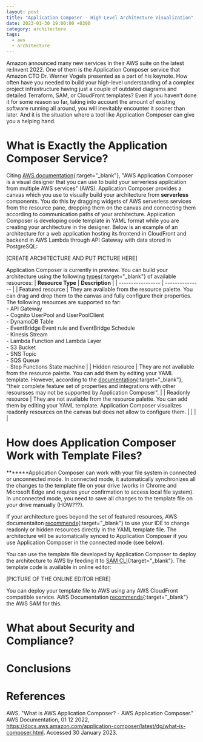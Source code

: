 ```yaml
---
layout: post
title: "Application Composer - High-Level Architecture Visualization"
date: 2023-01-30 19:00:00 +0300
category: architecture
tags: 
  - aws
  - architecture
---
```

Amazon announced many new services in their AWS suite on the latest re:Invent 2022. One of them is the Application Composer service that Amazon CTO Dr. Werner Vogels presented as a part of his keynote. How often have you needed to build your high-level understanding of a complex project infrastructure having just a couple of outdated diagrams and detailed Terraform, SAM, or CloudFront templates? Even if you haven’t done it for some reason so far, taking into account the amount of existing software running all around, you will inevitably encounter it sooner than later. And it is the situation where a tool like Application Composer can give you a helping hand.<!--more-->

# What is Exactly the Application Composer Service?
Citing [AWS documentation](https://docs.aws.amazon.com/application-composer/latest/dg/what-is-composer.html){:target="_blank"}, "AWS Application Composer is a visual designer that you can use to build your serverless application from multiple AWS services" (AWS). Application Composer provides a canvas which you use to visually build your architecture from **serverless** components. You do this by dragging widgets of AWS serverless services from the resource pane, dropping them on the canvas and connecting them according to communication paths of your architecture. Application Composer is developing code template in YAML format while you are creating your architecture in the designer.
Below is an example of an architecture for a web application hosting its frontend in CloudFront and backend in AWS Lambda through API Gateway with data stored in PostgreSQL:

[CREATE ARCHITECTURE AND PUT PICTURE HERE]

Application Composer is currently in preview. You can build your architecture using the following [types](https://docs.aws.amazon.com/application-composer/latest/dg/reference-resources.html){:target="_blank"} of available resources:
| **Resource Type** | **Description** |
| ----------------- | --------------- |
| Featured resource | They are available from the resource palette. You can drag and drop them to the canvas and fully configure their properties. The following resources are supported so far: <br /> - API Gateway <br /> - Cognito UserPool and UserPoolClient <br /> - DynamoDB Table <br /> - EventBridge Event rule and EventBridge Schedule <br /> - Kinesis Stream <br /> - Lambda Function and Lambda Layer <br /> - S3 Bucket <br /> - SNS Topic <br /> - SQS Queue <br /> - Step Functions State machine |
| Hidden resource   | They are not available from the resource palette. You can add them by editing your YAML template. However, according to the [documentation](https://docs.aws.amazon.com/application-composer/latest/dg/reference-resources.html#reference-resources-hidden){:target="_blank"}, "their complete feature set of properties and integrations with other resoursses may not be supported by Application Composer". |
| Readonly resource | They are not available from the resource palette. You can add them by editing your YAML template. Application Composer visualizes readonly resources on the canvas but does not allow to configure them. |
| | |

# How does Application Composer Work with Template Files?
*******Application Composer can work with your file system in connected or unconnected mode. In connected mode, it automatically synchronizes all the changes to the template file on your drive (works in Chrome and Microsoft Edge and requires your confirmation to access local file system). In unconnected mode, you need to save all changes to the template file on your drive manually (HOW???).

If your architecture goes beyond the set of featured resources, AWS documentaiton [recommends](https://docs.aws.amazon.com/application-composer/latest/dg/other-services-ide.html){:target="_blank"} to use your IDE to change readonly or hidden resources directly in the YAML template file. The architecture will be automatically synced to Application Composer if you use Application Composer in the connected mode (see below).

You can use the template file developed by Application Composer to deploy the architecture to AWS by feeding it to [SAM CLI](https://docs.aws.amazon.com/serverless-application-model/latest/developerguide/install-sam-cli.html){:target="_blank"}. The template code is available in online editor:

[PICTURE OF THE ONLINE EDITOR HERE]

You can deploy your template file to AWS using any AWS CloudFront compatible service. AWS Documentation [recommends](https://docs.aws.amazon.com/application-composer/latest/dg/other-services-cfn.html){:target="_blank"} the AWS SAM for this.

# What about Security and Compliance?

# Conclusions

# References
AWS. "What is AWS Application Composer? - AWS Application Composer." AWS Documentation, 01 12 2022, https://docs.aws.amazon.com/application-composer/latest/dg/what-is-composer.html. Accessed 30 January 2023.